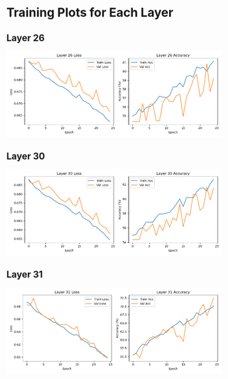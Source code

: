 # Training Plots for Each Layer

<!-- ## Layer 8
![Layer 8 Training Plot](layer_8.png)

## Layer 16
![Layer 16 Training Plot](layer_16.png)

## Layer 24
![Layer 24 Training Plot](layer_24.png) -->

<!-- ## Layer 20
![Layer 20 Training Plot](layer_20.png)

## Layer 21
![Layer 21 Training Plot](layer_21.png)

## Layer 22
![Layer 22 Training Plot](layer_22.png)

## Layer 23
![Layer 23 Training Plot](layer_23.png)

## Layer 24
![Layer 24 Training Plot](layer_24.png)

## Layer 25
![Layer 25 Training Plot](layer_25.png) -->

## Layer 26
![Layer 26 Training Plot](layer_26.png)

<!-- ## Layer 27
![Layer 27 Training Plot](layer_27.png)

## Layer 28
![Layer 28 Training Plot](layer_28.png)

## Layer 29
![Layer 29 Training Plot](layer_29.png) -->

## Layer 30
![Layer 30 Training Plot](layer_30.png)

## Layer 31
![Layer 31 Training Plot](layer_31.png)